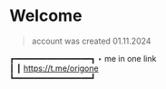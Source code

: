 <h1>Welcome</h1>

> account was created 01.11.2024

┏━━━━━━━━━━━━━━━━┓ 
‣︎ me in one link              
┃ 
┃ https://t.me/origone      
┗━━━━━━━━━━━━━━━━┛
